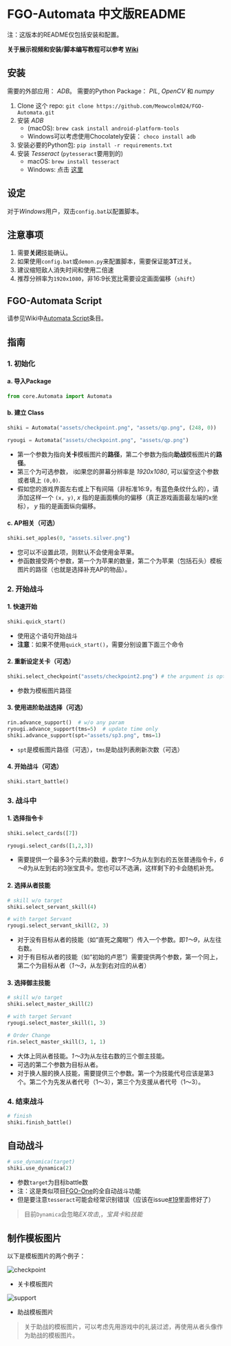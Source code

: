 # FGO-Automata 中文版README

注：这版本的README仅包括安装和配置。

**关于展示视频和安装/脚本编写教程可以参考 [Wiki](https://github.com/Meowcolm024/FGO-Automata/wiki)**

## 安装

需要的外部应用： *ADB*。 需要的Python Package： *PIL*, *OpenCV* 和 *numpy*

1. Clone 这个 repo: ```git clone https://github.com/Meowcolm024/FGO-Automata.git```
2. 安装 *ADB*
    - (macOS): ```brew cask install android-platform-tools```
    - Windows可以考虑使用Chocolately安装： ```choco install adb```
3. 安装必要的Python包: ```pip install -r requirements.txt```
4. 安装 *Tesseract* (`pytesseract`要用到的)
   - macOS: ```brew install tesseract```
   - Windows: 点击 [这里](https://github.com/tesseract-ocr/tesseract/wiki#windows)

## 设定

对于*Windows*用户，双击`config.bat`以配置脚本。

## 注意事项

1. 需要**关闭**技能确认。
2. 如果使用`config.bat`或`demon.py`来配置脚本，需要保证能**3T**过关。
3. 建议缩短敌人消失时间和使用二倍速
4. 推荐分辨率为`1920x1080`，非16:9长宽比需要设定画面偏移（`shift`）

## FGO-Automata Script

请参见Wiki中[Automata Script](https://github.com/Meowcolm024/FGO-Automata/wiki/Automata-Script)条目。

## 指南

### 1. 初始化

#### a. 导入Package

```python
from core.Automata import Automata
```

#### b. 建立 Class

```python
shiki = Automata("assets/checkpoint.png", "assets/qp.png", (248, 0))
```

```python
ryougi = Automata("assets/checkpoint.png", "assets/qp.png")
```

* 第一个参数为指向**关卡**模板图片的**路径**，第二个参数为指向**助战**模板图片的**路径**。
* 第三个为可选参数， i如果您的屏幕分辨率是 *1920x1080*, 可以留空这个参数或者填上 `(0,0)`.
* 假如您的游戏界面左右或上下有间隔（非标准16:9，有蓝色条纹什么的），请添加这样一个 `(x, y)`, *x* 指的是画面横向的偏移（真正游戏画面最左端的x坐标）， *y* 指的是画面纵向偏移。

#### c. AP相关（可选）

```python
shiki.set_apples(0, "assets.silver.png")
```

* 您可以不设置此项，则默认不会使用金苹果。
* 参函数接受两个参数，第一个为苹果的数量，第二个为苹果（包括石头）模板图片的路径（也就是选择补充AP的物品）。

### 2. 开始战斗

#### 1. 快速开始

```python
shiki.quick_start()
```

* 使用这个语句开始战斗
* **注意**：如果不使用`quick_start()`，需要分别设置下面三个命令

#### 2. 重新设定关卡（可选）

```python
shiki.select_checkpoint("assets/checkpoint2.png") # the argument is optional
```

* 参数为模板图片路径

#### 3. 使用进阶助战选择（可选）

```python
rin.advance_support()  # w/o any param
ryougi.advance_support(tms=5)  # update time only
shiki.advance_support(spt="assets/sp3.png", tms=1)
```

* `spt`是模板图片路径（可选），`tms`是助战列表刷新次数（可选）

#### 4. 开始战斗（可选）

```python
shiki.start_battle()
```

### 3. 战斗中

#### 1. 选择指令卡

```python
shiki.select_cards([7])
```

```python
ryougi.select_cards([1,2,3])
```

* 需要提供一个最多3个元素的数组，数字*1～5*为从左到右的五张普通指令卡，*6～8*为从左到右的3张宝具卡。您也可以不选满，这样剩下的卡会随机补充。

#### 2. 选择从者技能

```python
# skill w/o target
shiki.select_servant_skill(4)
```

```python
# with target Servant
ryougi.select_servant_skill(2, 3)
```

* 对于没有目标从者的技能（如“直死之魔眼”）传入一个参数。即*1～9*，从左往右数。
* 对于有目标从者的技能（如“初始的卢恩”）需要提供两个参数，第一个同上，第二个为目标从者（*1～3*，从左到右对应的从者）

#### 3. 选择御主技能

```python
# skill w/o target
shiki.select_master_skill(2)
```

```python
# with target Servant
ryougi.select_master_skill(1, 3)
```

```python
# Order Change
rin.select_master_skill(3, 1, 1)
```

* 大体上同从者技能。*1～3*为从左往右数的三个御主技能。
* 可选的第二个参数为目标从者。
* 对于换人服的换人技能，需要提供三个参数。第一个为技能代号应该是第3个。第二个为先发从者代号（1～3），第三个为支援从者代号（1～3）。

### 4. 结束战斗

```python
# finish
shiki.finish_battle()
```

## 自动战斗

```python
# use_dynamica(target)
shiki.use_dynamica(2)
```

- 参数`target`为目标battle数
- 注：这是类似项目[FGO-One](https://github.com/Meowcolm024/FGO-One)的全自动战斗功能
- 但是要注意`tesseract`可能会经常识别错误（应该在issue[#19](https://github.com/Meowcolm024/FGO-Automata/issues/19)里面修好了）

> 目前`Dynamica`会忽略*EX攻击*,，*宝具卡*和*技能*

## 制作模板图片

以下是模板图片的两个例子：

![checkpoint](assets/event.png)

* 关卡模板图片

![support](assets/sp2.png)

* 助战模板图片

> 关于助战的模板图片，可以考虑先用游戏中的礼装过滤，再使用从者头像作为助战的模板图片。
